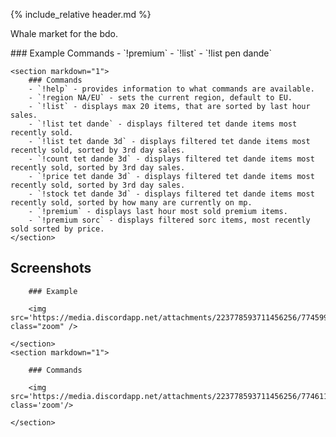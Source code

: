 {% include_relative header.md %}

Whale market for the bdo.

<section class='flex col left' >
    <section markdown="1">
        ### Example Commands
        - `!premium`
        - `!list`
        - `!list pen dande`
    </section>

    <section markdown="1">
        ### Commands
        - `!help` - provides information to what commands are available.
        - `!region NA/EU` - sets the current region, default to EU.
        - `!list` - displays max 20 items, that are sorted by last hour sales.
        - `!list tet dande` - displays filtered tet dande items most recently sold.
        - `!list tet dande 3d` - displays filtered tet dande items most recently sold, sorted by 3rd day sales.
        - `!count tet dande 3d` - displays filtered tet dande items most recently sold, sorted by 3rd day sales.
        - `!price tet dande 3d` - displays filtered tet dande items most recently sold, sorted by 3rd day sales.
        - `!stock tet dande 3d` - displays filtered tet dande items most recently sold, sorted by how many are currently on mp.
        - `!premium` - displays last hour most sold premium items.
        - `!premium sorc` - displays filtered sorc items, most recently sold sorted by price.
    </section>
</section>

## Screenshots

<section class='flex col'>
    <section markdown="1">

        ### Example

        <img src='https://media.discordapp.net/attachments/223778593711456256/774599007796199424/unknown.png' class="zoom" />

    </section>
    <section markdown="1">

        ### Commands

        <img src='https://media.discordapp.net/attachments/223778593711456256/774611824884056094/unknown.png' class='zoom'/>

    </section>
</section>

